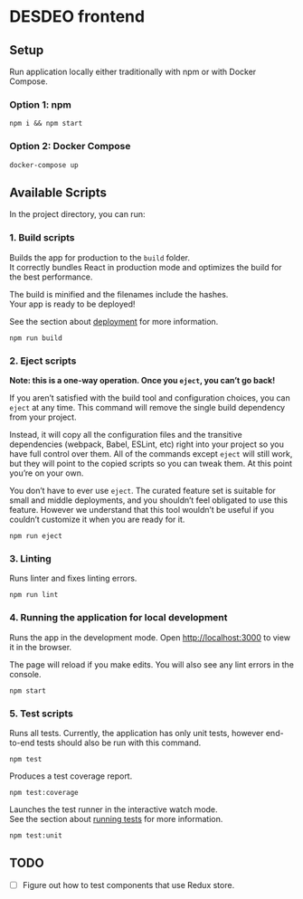 # DESDEO frontend

## Setup
Run application locally either traditionally with npm or with Docker Compose.

### Option 1: npm
```
npm i && npm start
```

### Option 2: Docker Compose
```
docker-compose up
```

## Available Scripts

In the project directory, you can run:

### 1. Build scripts

Builds the app for production to the `build` folder.\
It correctly bundles React in production mode and optimizes the build for the best performance.

The build is minified and the filenames include the hashes.\
Your app is ready to be deployed!

See the section about [deployment](https://facebook.github.io/create-react-app/docs/deployment) for more information.
```
npm run build
```

### 2. Eject scripts

**Note: this is a one-way operation. Once you `eject`, you can’t go back!**

If you aren’t satisfied with the build tool and configuration choices, you can `eject` at any time. This command will remove the single build dependency from your project.

Instead, it will copy all the configuration files and the transitive dependencies (webpack, Babel, ESLint, etc) right into your project so you have full control over them. All of the commands except `eject` will still work, but they will point to the copied scripts so you can tweak them. At this point you’re on your own.

You don’t have to ever use `eject`. The curated feature set is suitable for small and middle deployments, and you shouldn’t feel obligated to use this feature. However we understand that this tool wouldn’t be useful if you couldn’t customize it when you are ready for it.
```
npm run eject
```

### 3. Linting

Runs linter and fixes linting errors.
```
npm run lint
```

### 4. Running the application for local development

Runs the app in the development mode. Open [http://localhost:3000](http://localhost:3000) to view it in the browser.

The page will reload if you make edits. You will also see any lint errors in the console.
```
npm start
```

### 5. Test scripts

Runs all tests. Currently, the application has only unit tests, however end-to-end tests should also be run with this command.
```
npm test
```

Produces a test coverage report.
```
npm test:coverage
```

Launches the test runner in the interactive watch mode.\
See the section about [running tests](https://facebook.github.io/create-react-app/docs/running-tests) for more information.
```
npm test:unit
```


## TODO
- [ ] Figure out how to test components that use Redux store.